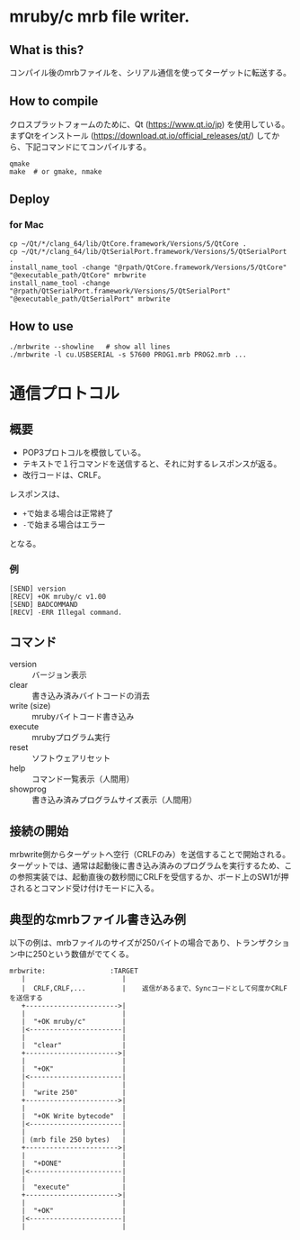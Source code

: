 # mruby/c mrb file writer.

## What is this?

コンパイル後のmrbファイルを、シリアル通信を使ってターゲットに転送する。

## How to compile

クロスプラットフォームのために、Qt (https://www.qt.io/jp) を使用している。まずQtをインストール (https://download.qt.io/official_releases/qt/) してから、下記コマンドにてコンパイルする。

```
qmake
make  # or gmake, nmake
```

## Deploy

### for Mac
```
cp ~/Qt/*/clang_64/lib/QtCore.framework/Versions/5/QtCore .
cp ~/Qt/*/clang_64/lib/QtSerialPort.framework/Versions/5/QtSerialPort .
install_name_tool -change "@rpath/QtCore.framework/Versions/5/QtCore" "@executable_path/QtCore" mrbwrite
install_name_tool -change "@rpath/QtSerialPort.framework/Versions/5/QtSerialPort" "@executable_path/QtSerialPort" mrbwrite
```

## How to use
```
./mrbwrite --showline   # show all lines
./mrbwrite -l cu.USBSERIAL -s 57600 PROG1.mrb PROG2.mrb ...
```


# 通信プロトコル

## 概要

* POP3プロトコルを模倣している。
* テキストで１行コマンドを送信すると、それに対するレスポンスが返る。
* 改行コードは、CRLF。

レスポンスは、
* `+`で始まる場合は正常終了
* `-`で始まる場合はエラー

となる。



### 例
```
[SEND] version
[RECV] +OK mruby/c v1.00
[SEND] BADCOMMAND
[RECV] -ERR Illegal command.
```

## コマンド

<dl>
  <dt>version
  <dd>バージョン表示

  <dt>clear
  <dd>書き込み済みバイトコードの消去

  <dt>write (size)
  <dd>mrubyバイトコード書き込み

  <dt>execute
  <dd>mrubyプログラム実行

  <dt>reset
  <dd>ソフトウェアリセット

  <dt>help
  <dd>コマンド一覧表示（人間用）

  <dt>showprog
  <dd>書き込み済みプログラムサイズ表示（人間用）
</dl>


## 接続の開始

mrbwrite側からターゲットへ空行（CRLFのみ）を送信することで開始される。  
ターゲットでは、通常は起動後に書き込み済みのプログラムを実行するため、この参照実装では、起動直後の数秒間にCRLFを受信するか、ボード上のSW1が押されるとコマンド受け付けモードに入る。

## 典型的なmrbファイル書き込み例
以下の例は、mrbファイルのサイズが250バイトの場合であり、トランザクション中に250という数値がでてくる。

```
mrbwrite:                :TARGET
   |                        |
   |  CRLF,CRLF,...         |    返信があるまで、Syncコードとして何度かCRLFを送信する
   +----------------------->|
   |                        |
   |  "+OK mruby/c"         |
   |<-----------------------|
   |                        |
   |  "clear"               |
   +----------------------->|
   |                        |
   |  "+OK"                 |
   |<-----------------------|
   |                        |
   |  "write 250"           |
   +----------------------->|
   |                        |
   |  "+OK Write bytecode"  |
   |<-----------------------|
   |                        |
   | (mrb file 250 bytes)   |
   +----------------------->|
   |                        |
   |  "+DONE"               |
   |<-----------------------|
   |                        |
   |  "execute"             |
   +----------------------->|
   |                        |
   |  "+OK"                 |
   |<-----------------------|
   |                        |
```
